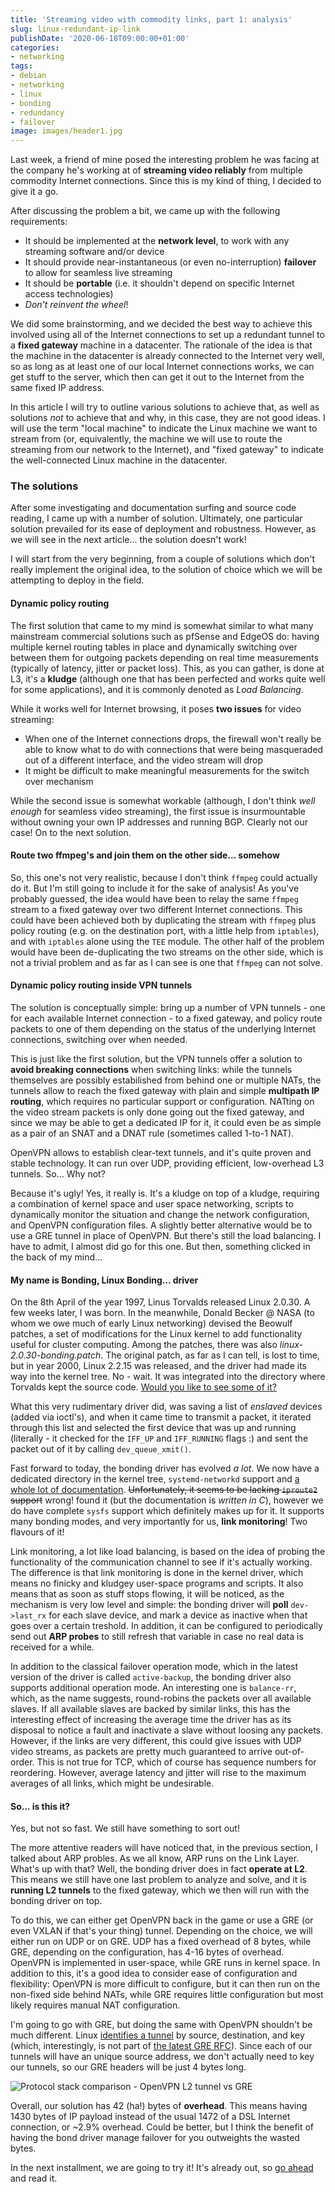 ```yaml
---
title: 'Streaming video with commodity links, part 1: analysis'
slug: linux-redundant-ip-link
publishDate: '2020-06-18T09:00:00+01:00'
categories:
- networking
tags:
- debian
- networking
- linux
- bonding
- redundancy
- failover
image: images/header1.jpg
---
```


Last week, a friend of mine posed the interesting problem he was facing at the company he's working at of **streaming video reliably** from multiple commodity Internet connections. Since this is my kind of thing, I decided to give it a go.

After discussing the problem a bit, we came up with the following requirements:
* It should be implemented at the **network level**, to work with any streaming software and/or device
* It should provide near-instantaneous (or even no-interruption) **failover** to allow for seamless live streaming
* It should be **portable** (i.e. it shouldn't depend on specific Internet access technologies)
* _Don't reinvent the wheel_!

We did some brainstorming, and we decided the best way to achieve this involved using all of the Internet connections to set up a redundant tunnel to a **fixed gateway** machine in a datacenter. The rationale of the idea is that the machine in the datacenter is already connected to the Internet very well, so as long as at least one of our local Internet connections works, we can get stuff to the server, which then can get it out to the Internet from the same fixed IP address.

In this article I will try to outline various solutions to achieve that, as well as solutions _not_ to achieve that and why, in this case, they are not good ideas. I will use the term "local machine" to indicate the Linux machine we want to stream from (or, equivalently, the machine we will use to route the streaming from our network to the Internet), and "fixed gateway" to indicate the well-connected Linux machine in the datacenter.

### The solutions
After some investigating and documentation surfing and source code reading, I came up with a number of solution. Ultimately, one particular solution prevailed for its ease of deployment and robustness. However, as we will see in the next article... the solution doesn't work!

I will start from the very beginning, from a couple of solutions which don't really implement the original idea, to the solution of choice which we will be attempting to deploy in the field.

#### Dynamic policy routing
The first solution that came to my mind is somewhat similar to what many mainstream commercial solutions such as pfSense and EdgeOS do: having multiple kernel routing tables in place and dynamically switching over between them for outgoing packets depending on real time measurements (typically of latency, jitter or packet loss). This, as you can gather, is done at L3, it's a **kludge** (although one that has been perfected and works quite well for some applications), and it is commonly denoted as _Load Balancing_.

While it works well for Internet browsing, it poses **two issues** for video streaming:
* When one of the Internet connections drops, the firewall won't really be able to know what to do with connections that were being masqueraded out of a different interface, and the video stream will drop
* It might be difficult to make meaningful measurements for the switch over mechanism

While the second issue is somewhat workable (although, I don't think _well enough_ for seamless video streaming), the first issue is insurmountable without owning your own IP addresses and running BGP. Clearly not our case! On to the next solution.

#### Route two ffmpeg's and join them on the other side... somehow
So, this one's not very realistic, because I don't think `ffmpeg` could actually do it. But I'm still going to include it for the sake of analysis! As you've probably guessed, the idea would have been to relay the same `ffmpeg` stream to a fixed gateway over two different Internet connections. This could have been achieved both by duplicating the stream with `ffmpeg` plus policy routing (e.g. on the destination port, with a little help from `iptables`), and with `iptables` alone using the `TEE` module. The other half of the problem would have been de-duplicating the two streams on the other side, which is not a trivial problem and as far as I can see is one that `ffmpeg` can not solve.

#### Dynamic policy routing inside VPN tunnels
The solution is conceptually simple: bring up a number of VPN tunnels - one for each available Internet connection - to a fixed gateway, and policy route packets to one of them depending on the status of the underlying Internet connections, switching over when needed.

This is just like the first solution, but the VPN tunnels offer a solution to **avoid breaking connections** when switching links: while the tunnels themselves are possibly estabilished from behind one or multiple NATs, the tunnels allow to reach the fixed gateway with plain and simple **multipath IP routing**, which requires no particular support or configuration. NATting on the video stream packets is only done going out the fixed gateway, and since we may be able to get a dedicated IP for it, it could even be as simple as a pair of an SNAT and a DNAT rule (sometimes called 1-to-1 NAT).

OpenVPN allows to establish clear-text tunnels, and it's quite proven and stable technology. It can run over UDP, providing efficient, low-overhead L3 tunnels. So... Why not?

Because it's ugly! Yes, it really is. It's a kludge on top of a kludge, requiring a combination of kernel space and user space networking, scripts to dynamically monitor the situation and change the network configuration, and OpenVPN configuration files. A slightly better alternative would be to use a GRE tunnel in place of OpenVPN. But there's still the load balancing. I have to admit, I almost did go for this one. But then, something clicked in the back of my mind...

#### My name is Bonding, Linux Bonding... driver
On the 8th April of the year 1997, Linus Torvalds released Linux 2.0.30. A few weeks later, I was born. In the meanwhile, Donald Becker @ NASA (to whom we owe much of early Linux networking) devised the Beowulf patches, a set of modifications for the Linux kernel to add functionality useful for cluster computing. Among the patches, there was also _linux-2.0.30-bonding.patch_. The original patch, as far as I can tell, is lost to time, but in year 2000, Linux 2.2.15 was released, and the driver had made its way into the kernel tree. No - wait. It was integrated into the directory where Torvalds kept the source code. [Would you like to see some of it?](/misc-pages/03.oldcode)

What this very rudimentary driver did, was saving a list of _enslaved_ devices (added via ioctl's), and when it came time to transmit a packet, it iterated through this list and selected the first device that was up and running (literally - it checked for the `IFF_UP` and `IFF_RUNNING` flags :) and sent the packet out of it by calling `dev_queue_xmit()`.

Fast forward to today, the bonding driver has evolved _a lot_. We now have a dedicated directory in the kernel tree, `systemd-networkd` support and [a whole lot of documentation](https://www.kernel.org/doc/Documentation/networking/bonding.txt). ~~Unfortunately, it seems to be lacking `iproute2` support~~ wrong! found it (but the documentation is _written in C_), however we do have complete `sysfs` support which definitely makes up for it. It supports many bonding modes, and very importantly for us, **link monitoring**! Two flavours of it!

Link monitoring, a lot like load balancing, is based on the idea of probing the functionality of the communication channel to see if it's actually working. The difference is that link monitoring is done in the kernel driver, which means no finicky and kludgey user-space programs and scripts. It also means that as soon as stuff stops flowing, it will be noticed, as the mechanism is very low level and simple: the bonding driver will **poll** `dev->last_rx` for each slave device, and mark a device as inactive when that goes over a certain treshold. In addition, it can be configured to periodically send out **ARP probes** to still refresh that variable in case no real data is received for a while.

In addition to the classical failover operation mode, which in the latest version of the driver is called `active-backup`, the bonding driver also supports additional operation mode. An interesting one is `balance-rr`, which, as the name suggests, round-robins the packets over all available slaves. If all available slaves are backed by similar links, this has the interesting effect of increasing the average time the driver has as its disposal to notice a fault and inactivate a slave without loosing any packets. However, if the links are very different, this could give issues with UDP video streams, as packets are pretty much guaranteed to arrive out-of-order. This is not true for TCP, which of course has sequence numbers for reordering. However, average latency and jitter will rise to the maximum averages of all links, which might be undesirable.

#### So... is this it?
Yes, but not so fast. We still have something to sort out!

The more attentive readers will have noticed that, in the previous section, I talked about ARP probles. As we all know, ARP runs on the Link Layer. What's up with that? Well, the bonding driver does in fact **operate at L2**. This means we still have one last problem to analyze and solve, and it is **running L2 tunnels** to the fixed gateway, which we then will run with the bonding driver on top.

To do this, we can either get OpenVPN back in the game or use a GRE (or even VXLAN if that's your thing) tunnel. Depending on the choice, we will either run on UDP or on GRE. UDP has a fixed overhead of 8 bytes, while GRE, depending on the configuration, has 4-16 bytes of overhead. OpenVPN is implemented in user-space, while GRE runs in kernel space. In addition to this, it's a good idea to consider ease of configuration and flexibility: OpenVPN is more difficult to configure, but it can then run on the non-fixed side behind NATs, while GRE requires little configuration but most likely requires manual NAT configuration.

I'm going to go with GRE, but doing the same with OpenVPN shouldn't be much different. Linux [identifies a tunnel](https://github.com/torvalds/linux/blob/1566feea450cb0ffcdb47daf723f62640c9f616a/net/ipv4/ip_gre.c#L357) by source, destination, and key (which, interestingly, is not part of [the latest GRE RFC](https://tools.ietf.org/html/rfc2784)). Since each of our tunnels will have an unique source address, we don't actually need to key our tunnels, so our GRE headers will be just 4 bytes long.

![Protocol stack comparison - OpenVPN L2 tunnel vs GRE](images/stack.png)

Overall, our solution has 42 (ha!) bytes of **overhead**. This means having 1430 bytes of IP payload instead of the usual 1472 of a DSL Internet connection, or ~2.9% overhead. Could be better, but I think the benefit of having the bond driver manage failover for you outweights the wasted bytes.

In the next installment, we are going to try it! It's already out, so [go ahead](/blog/linux-redundant-ip-link-2) and read it.
